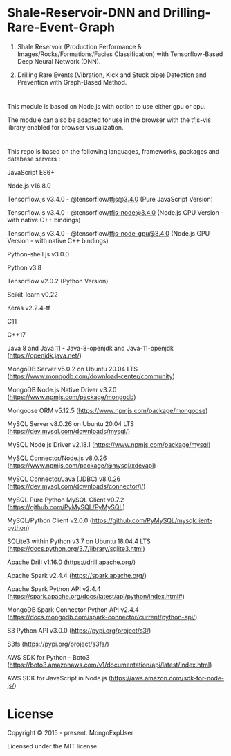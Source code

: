 # Shale-Reservoir-DNN and Drilling-Rare-Event-Graph

1) Shale Reservoir (Production Performance & Images/Rocks/Formations/Facies Classification) with Tensorflow-Based Deep Neural Network (DNN).

2) Drilling Rare Events (Vibration, Kick and Stuck pipe) Detection and Prevention with Graph-Based Method.

# 

This module is based on Node.js with option to use either gpu or cpu. 

The module can also be adapted for use in the browser with the tfjs-vis library enabled for browser visualization.

#

This repo is based on the following languages, frameworks, packages and database servers :

JavaScript ES6+

Node.js v16.8.0

Tensorflow.js v3.4.0 - @tensorflow/tfjs@3.4.0  (Pure JavaScript Version)

Tensorflow.js v3.4.0 - @tensorflow/tfjs-node@3.4.0  (Node.js CPU Version - with native C++ bindings)

Tensorflow.js v3.4.0 - @tensorflow/tfjs-node-gpu@3.4.0  (Node.js GPU Version - with native C++ bindings)

Python-shell.js v3.0.0

Python v3.8

Tensorflow v2.0.2 (Python Version)

Scikit-learn v0.22

Keras v2.2.4-tf

C11

C++17

Java 8 and Java 11 - Java-8-openjdk and Java-11-openjdk (https://openjdk.java.net/)

MongoDB Server v5.0.2 on Ubuntu 20.04 LTS (https://www.mongodb.com/download-center/community)

MongoDB Node.js Native Driver v3.7.0 (https://www.npmjs.com/package/mongodb)

Mongoose ORM v5.12.5 (https://www.npmjs.com/package/mongoose)

MySQL Server v8.0.26 on Ubuntu 20.04 LTS (https://dev.mysql.com/downloads/mysql/) 

MySQL Node.js Driver v2.18.1 (https://www.npmjs.com/package/mysql)

MySQL Connector/Node.js v8.0.26 (https://www.npmjs.com/package/@mysql/xdevapi)

MySQL Connector/Java (JDBC) v8.0.26 (https://dev.mysql.com/downloads/connector/j/)

MySQL Pure Python MySQL Client v0.7.2 (https://github.com/PyMySQL/PyMySQL)

MySQL/Python Client v2.0.0 (https://github.com/PyMySQL/mysqlclient-python)

SQLite3 within Python v3.7 on Ubuntu 18.04.4 LTS (https://docs.python.org/3.7/library/sqlite3.html)

Apache Drill v1.16.0 (https://drill.apache.org/)

Apache Spark v2.4.4 (https://spark.apache.org/)

Apache Spark Python API v2.4.4 (https://spark.apache.org/docs/latest/api/python/index.html#)

MongoDB Spark Connector Python API v2.4.4 (https://docs.mongodb.com/spark-connector/current/python-api/)

S3 Python API v3.0.0 (https://pypi.org/project/s3/)

S3fs (https://pypi.org/project/s3fs/)

AWS SDK for Python - Boto3 (https://boto3.amazonaws.com/v1/documentation/api/latest/index.html)

AWS SDK for JavaScript in Node.js (https://aws.amazon.com/sdk-for-node-js/)


# License

Copyright © 2015 - present. MongoExpUser

Licensed under the MIT license.
